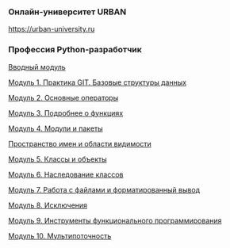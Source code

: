 ### Онлайн-университет URBAN
https://urban-university.ru

### Профессия Python-разработчик

<a href="https://github.com/VladimirChukavin/urban_university_python/tree/master/module_0">Вводный модуль</a>

<a href="https://github.com/VladimirChukavin/urban_university_python/tree/master/module_1">Модуль 1. Практика GIT. Базовые структуры данных</a>

<a href="https://github.com/VladimirChukavin/urban_university_python/tree/master/module_2">Модуль 2. Основные операторы</a>

<a href="https://github.com/VladimirChukavin/urban_university_python/tree/master/module_3">Модуль 3. Подробнее о функциях</a>

<a href="https://github.com/VladimirChukavin/urban_university_python/tree/master/module_4">Модуль 4. Модули и пакеты</a>

<a href="https://github.com/VladimirChukavin/urban_university_python/tree/master/module_4_5">Пространство имен и области видимости</a>

<a href="https://github.com/VladimirChukavin/urban_university_python/tree/master/module_5">Модуль 5. Классы и объекты</a>

<a href="https://github.com/VladimirChukavin/urban_university_python/tree/master/module_6">Модуль 6. Наследование классов</a>

<a href="https://github.com/VladimirChukavin/urban_university_python/tree/master/module_7">Модуль 7. Работа с файлами и форматированный вывод</a>

<a href="https://github.com/VladimirChukavin/urban_university_python/tree/master/module_8">Модуль 8. Исключения</a>

<a href="https://github.com/VladimirChukavin/urban_university_python/tree/master/module_9">Модуль 9. Инструменты функционального программирования</a>

<a href="https://github.com/VladimirChukavin/urban_university_python/tree/master/module_10">Модуль 10. Мультипоточность</a>
